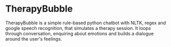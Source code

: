 # TherapyBubble

TherapyBubble is a simple rule-based python chatbot with NLTK, regex and google speech recognition, that simulates a therapy session. It loops through conversation, enquiring about emotions and builds a dialogue around the user's feelings.

